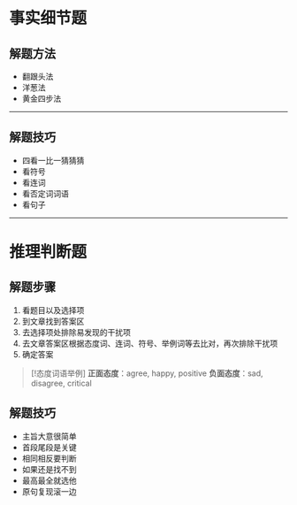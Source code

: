 # 事实细节题
## 解题方法

- 翻跟头法
- 洋葱法
- 黄金四步法

---
## 解题技巧

- 四看一比一猜猜猜
- 看符号
- 看连词
- 看否定词词语
- 看句子

---
# 推理判断题
## 解题步骤
1. 看题目以及选择项
2. 到文章找到答案区
3. 去选择项处排除易发现的干扰项
4. 去文章答案区根据态度词、连词、符号、举例词等去比对，再次排除干扰项
5. 确定答案

> [!态度词语举例]
> **正面态度**：agree, happy, positive
> **负面态度**：sad, disagree, critical

## 解题技巧

- 主旨大意很简单
- 首段尾段是关键
- 相同相反要判断
- 如果还是找不到
- 最高最全就选他
- 原句复现滚一边